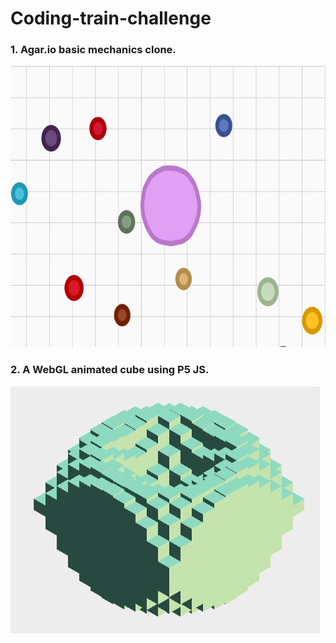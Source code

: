 # Coding-train-challenge

### 1. Agar.io basic mechanics clone.
<img src="https://github.com/Steve0929/Coding-train-challenge/blob/master/Agar/agarClone.png" height="450px" width="650px"/>

### 2. A WebGL animated cube using P5 JS. 
<img src="https://github.com/Steve0929/Coding-train-challenge/blob/master/WaveCube/webglcube.png"/>
